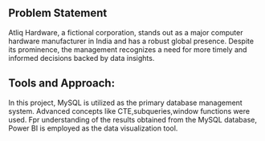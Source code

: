 ## Problem Statement

Atliq Hardware, a fictional corporation, stands out as a major computer hardware manufacturer in India and has a robust global presence.
Despite its prominence, the management recognizes a need for more timely and informed decisions backed by data insights.

## Tools and Approach:

In this project, MySQL is utilized as the primary database management system. Advanced concepts like CTE,subqueries,window functions were used. Fpr understanding of the results obtained from the MySQL database, Power BI is employed as the data visualization tool. 
